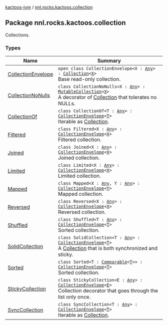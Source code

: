 [kactoos-jvm](../index.md) / [nnl.rocks.kactoos.collection](./index.md)

## Package nnl.rocks.kactoos.collection


Collections.

### Types

| Name | Summary |
|---|---|
| [CollectionEnvelope](-collection-envelope/index.md) | `open class CollectionEnvelope<X : `[`Any`](https://kotlinlang.org/api/latest/jvm/stdlib/kotlin/-any/index.html)`> : `[`Collection`](https://kotlinlang.org/api/latest/jvm/stdlib/kotlin.collections/-collection/index.html)`<`[`X`](-collection-envelope/index.md#X)`>`<br>Base read-only collection. |
| [CollectionNoNulls](-collection-no-nulls/index.md) | `class CollectionNoNulls<X : `[`Any`](https://kotlinlang.org/api/latest/jvm/stdlib/kotlin/-any/index.html)`> : `[`MutableCollection`](https://kotlinlang.org/api/latest/jvm/stdlib/kotlin.collections/-mutable-collection/index.html)`<`[`X`](-collection-no-nulls/index.md#X)`>`<br>A decorator of [Collection](https://kotlinlang.org/api/latest/jvm/stdlib/kotlin.collections/-collection/index.html) that tolerates no NULLs. |
| [CollectionOf](-collection-of/index.md) | `class CollectionOf<T : `[`Any`](https://kotlinlang.org/api/latest/jvm/stdlib/kotlin/-any/index.html)`> : `[`CollectionEnvelope`](-collection-envelope/index.md)`<`[`T`](-collection-of/index.md#T)`>`<br>Iterable as [Collection](https://kotlinlang.org/api/latest/jvm/stdlib/kotlin.collections/-collection/index.html). |
| [Filtered](-filtered/index.md) | `class Filtered<X : `[`Any`](https://kotlinlang.org/api/latest/jvm/stdlib/kotlin/-any/index.html)`> : `[`CollectionEnvelope`](-collection-envelope/index.md)`<`[`X`](-filtered/index.md#X)`>`<br>Filtered collection. |
| [Joined](-joined/index.md) | `class Joined<X : `[`Any`](https://kotlinlang.org/api/latest/jvm/stdlib/kotlin/-any/index.html)`> : `[`CollectionEnvelope`](-collection-envelope/index.md)`<`[`X`](-joined/index.md#X)`>`<br>Joined collection. |
| [Limited](-limited/index.md) | `class Limited<X : `[`Any`](https://kotlinlang.org/api/latest/jvm/stdlib/kotlin/-any/index.html)`> : `[`CollectionEnvelope`](-collection-envelope/index.md)`<`[`X`](-limited/index.md#X)`>`<br>Limited collection. |
| [Mapped](-mapped/index.md) | `class Mapped<X : `[`Any`](https://kotlinlang.org/api/latest/jvm/stdlib/kotlin/-any/index.html)`, Y : `[`Any`](https://kotlinlang.org/api/latest/jvm/stdlib/kotlin/-any/index.html)`> : `[`CollectionEnvelope`](-collection-envelope/index.md)`<`[`Y`](-mapped/index.md#Y)`>`<br>Mapped collection. |
| [Reversed](-reversed/index.md) | `class Reversed<X : `[`Any`](https://kotlinlang.org/api/latest/jvm/stdlib/kotlin/-any/index.html)`> : `[`CollectionEnvelope`](-collection-envelope/index.md)`<`[`X`](-reversed/index.md#X)`>`<br>Reversed collection. |
| [Shuffled](-shuffled/index.md) | `class Shuffled<T : `[`Any`](https://kotlinlang.org/api/latest/jvm/stdlib/kotlin/-any/index.html)`> : `[`CollectionEnvelope`](-collection-envelope/index.md)`<`[`T`](-shuffled/index.md#T)`>`<br>Sorted collection. |
| [SolidCollection](-solid-collection/index.md) | `class SolidCollection<T : `[`Any`](https://kotlinlang.org/api/latest/jvm/stdlib/kotlin/-any/index.html)`> : `[`CollectionEnvelope`](-collection-envelope/index.md)`<`[`T`](-solid-collection/index.md#T)`>`<br>A [Collection](https://kotlinlang.org/api/latest/jvm/stdlib/kotlin.collections/-collection/index.html) that is both synchronized and sticky. |
| [Sorted](-sorted/index.md) | `class Sorted<T : `[`Comparable`](https://kotlinlang.org/api/latest/jvm/stdlib/kotlin/-comparable/index.html)`<`[`T`](-sorted/index.md#T)`>> : `[`CollectionEnvelope`](-collection-envelope/index.md)`<`[`T`](-sorted/index.md#T)`>`<br>Sorted collection. |
| [StickyCollection](-sticky-collection/index.md) | `class StickyCollection<E : `[`Any`](https://kotlinlang.org/api/latest/jvm/stdlib/kotlin/-any/index.html)`> : `[`CollectionEnvelope`](-collection-envelope/index.md)`<`[`E`](-sticky-collection/index.md#E)`>`<br>Collection decorator that goes through the list only once. |
| [SyncCollection](-sync-collection/index.md) | `class SyncCollection<T : `[`Any`](https://kotlinlang.org/api/latest/jvm/stdlib/kotlin/-any/index.html)`> : `[`CollectionEnvelope`](-collection-envelope/index.md)`<`[`T`](-sync-collection/index.md#T)`>`<br>Iterable as [Collection](https://kotlinlang.org/api/latest/jvm/stdlib/kotlin.collections/-collection/index.html). |
